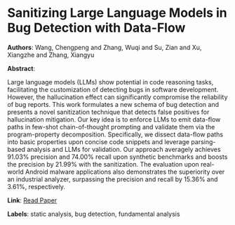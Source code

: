 # Sanitizing Large Language Models in Bug Detection with Data-Flow

**Authors**: Wang, Chengpeng and Zhang, Wuqi and Su, Zian and Xu, Xiangzhe and Zhang, Xiangyu

**Abstract**:

Large language models (LLMs) show potential in code reasoning tasks, facilitating the customization of detecting bugs in software development. However, the hallucination effect can significantly compromise the reliability of bug reports. This work formulates a new schema of bug detection and presents a novel sanitization technique that detects false positives for hallucination mitigation. Our key idea is to enforce LLMs to emit data-flow paths in few-shot chain-of-thought prompting and validate them via the program-property decomposition. Specifically, we dissect data-flow paths into basic properties upon concise code snippets and leverage parsing-based analysis and LLMs for validation. Our approach averagely achieves 91.03% precision and 74.00% recall upon synthetic benchmarks and boosts the precision by 21.99% with the sanitization. The evaluation upon real-world Android malware applications also demonstrates the superiority over an industrial analyzer, surpassing the precision and recall by 15.36% and 3.61%, respectively.

**Link**: [Read Paper](https://aclanthology.org/2024.findings-emnlp.217)

**Labels**: static analysis, bug detection, fundamental analysis

